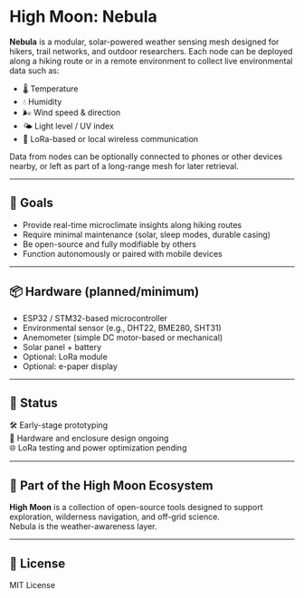 # High Moon: Nebula

**Nebula** is a modular, solar-powered weather sensing mesh designed for hikers, trail networks, and outdoor researchers. Each node can be deployed along a hiking route or in a remote environment to collect live environmental data such as:

- 🌡️ Temperature
- 💧 Humidity
- 🌬️ Wind speed & direction
- 🌤️ Light level / UV index
- 📡 LoRa-based or local wireless communication

Data from nodes can be optionally connected to phones or other devices nearby, or left as part of a long-range mesh for later retrieval.

---

## 🚀 Goals

- Provide real-time microclimate insights along hiking routes
- Require minimal maintenance (solar, sleep modes, durable casing)
- Be open-source and fully modifiable by others
- Function autonomously or paired with mobile devices

---

## 📦 Hardware (planned/minimum)

- ESP32 / STM32-based microcontroller
- Environmental sensor (e.g., DHT22, BME280, SHT31)
- Anemometer (simple DC motor-based or mechanical)
- Solar panel + battery
- Optional: LoRa module
- Optional: e-paper display

---

## 🔧 Status

🛠️ Early-stage prototyping  
📌 Hardware and enclosure design ongoing  
🌐 LoRa testing and power optimization pending

---

## 🧭 Part of the High Moon Ecosystem

**High Moon** is a collection of open-source tools designed to support exploration, wilderness navigation, and off-grid science.  
Nebula is the weather-awareness layer.

---

## 📜 License

MIT License
